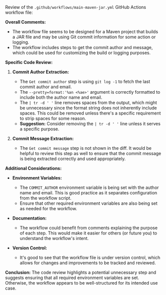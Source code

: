Review of the `.github/workflows/main-maven-jar.yml` GitHub Actions workflow file:

**Overall Comments:**
- The workflow file seems to be designed for a Maven project that builds a JAR file and may be using Git commit information for some action or logging.
- The workflow includes steps to get the commit author and message, which could be used for customizing the build or logging purposes.

**Specific Code Review:**

1. **Commit Author Extraction:**
   - The `Get commit author` step is using `git log -1` to fetch the last commit author and email.
   - The `--pretty=format:'%an <%ae>'` argument is correctly formatted to include both the author name and email.
   - The `| tr -d ' '` line removes spaces from the output, which might be unnecessary since the format string does not inherently include spaces. This could be removed unless there's a specific requirement to strip spaces for some reason.
   - **Suggestion:** Consider removing the `| tr -d ' '` line unless it serves a specific purpose.

2. **Commit Message Extraction:**
   - The `Get commit message` step is not shown in the diff. It would be helpful to review this step as well to ensure that the commit message is being extracted correctly and used appropriately.

**Additional Considerations:**

- **Environment Variables:**
  - The `COMMIT_AUTHOR` environment variable is being set with the author name and email. This is good practice as it separates configuration from the workflow script.
  - Ensure that other required environment variables are also being set as needed for the workflow.

- **Documentation:**
  - The workflow could benefit from comments explaining the purpose of each step. This would make it easier for others (or future you) to understand the workflow's intent.

- **Version Control:**
  - It's good to see that the workflow file is under version control, which allows for changes and improvements to be tracked and reviewed.

**Conclusion:**
The code review highlights a potential unnecessary step and suggests ensuring that all required environment variables are set. Otherwise, the workflow appears to be well-structured for its intended use case.